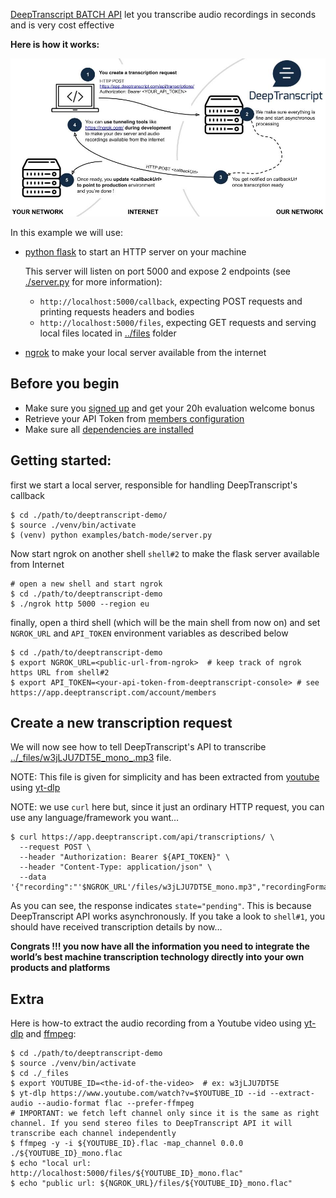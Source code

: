 [DeepTranscript BATCH API](https://app.deeptranscript.com/documentation#operation/transcriptions_create) let you transcribe audio recordings in seconds and is very cost effective 

**Here is how it works:**

![Integration workflow](../../docs/batch-api-overview.jpg)

In this example we will use:
 - [python flask](https://flask.palletsprojects.com/en/2.0.x/) to start an HTTP server on your machine
   
   This server will listen on port 5000 and expose 2 endpoints (see [./server.py](./server.py) for more information):
   - `http://localhost:5000/callback`, expecting POST requests and printing requests headers and bodies
   - `http://localhost:5000/files`, expecting GET requests and serving local files located in [../files](../_files) folder
 
 - [ngrok](https://ngrok.com/) to make your local server available from the internet

## Before you begin
 - Make sure you [signed up](https://app.deeptranscript.com/signup) and get your 20h evaluation welcome bonus
 - Retrieve your API Token from [members configuration](https://app.deeptranscript.com/account/members)
 - Make sure all [dependencies are installed](/#setup-debian-or-ubuntu)


## Getting started: 

first we start a local server, responsible for handling DeepTranscript's callback

```shell
$ cd ./path/to/deeptranscript-demo/
$ source ./venv/bin/activate
$ (venv) python examples/batch-mode/server.py
```

Now start ngrok on another shell `shell#2` to make the flask server available from Internet
```shell
# open a new shell and start ngrok
$ cd ./path/to/deeptranscript-demo
$ ./ngrok http 5000 --region eu
```

finally, open a third shell (which will be the main shell from now on) and set `NGROK_URL` and `API_TOKEN` environment variables as described below
```shell
$ cd ./path/to/deeptranscript-demo
$ export NGROK_URL=<public-url-from-ngrok>  # keep track of ngrok https URL from shell#2
$ export API_TOKEN=<your-api-token-from-deeptranscript-console> # see https://app.deeptranscript.com/account/members
``` 

## Create a new transcription request

We will now see how to tell DeepTranscript's API to transcribe [../\_files/w3jLJU7DT5E_mono_.mp3](../_files/w3jLJU7DT5E_mono.mp3) file. 

NOTE: This file is given for simplicity and has been extracted from [youtube](https://www.youtube.com/watch?v=w3jLJU7DT5E&ab_channel=GitHub) using [yt-dlp ](https://github.com/yt-dlp/yt-dlp)

NOTE: we use `curl` here but, since it just an ordinary HTTP request, you can use any language/framework you want…

```shell
$ curl https://app.deeptranscript.com/api/transcriptions/ \
  --request POST \
  --header "Authorization: Bearer ${API_TOKEN}" \
  --header "Content-Type: application/json" \
  --data '{"recording":"'$NGROK_URL'/files/w3jLJU7DT5E_mono.mp3","recordingFormat":"mp3","callbackUrl":"'$NGROK_URL'/callback","language":"en"}' 
```

As you can see, the response indicates `state="pending"`. This is because DeepTranscript API works asynchronously. If you take a look to `shell#1`, you should have received transcription details by now…

**Congrats !!! you now have all the information you need to integrate the world’s best machine transcription technology directly into your own products and platforms**


## Extra

Here is how-to extract the audio recording from a Youtube video using [yt-dlp](https://github.com/yt-dlp/yt-dlp) and [ffmpeg](https://www.ffmpeg.org/):

```shell
$ cd ./path/to/deeptranscript-demo
$ source ./venv/bin/activate
$ cd ./_files
$ export YOUTUBE_ID=<the-id-of-the-video>  # ex: w3jLJU7DT5E
$ yt-dlp https://www.youtube.com/watch?v=$YOUTUBE_ID --id --extract-audio --audio-format flac --prefer-ffmpeg
# IMPORTANT: we fetch left channel only since it is the same as right channel. If you send stereo files to DeepTranscript API it will transcribe each channel independently
$ ffmpeg -y -i ${YOUTUBE_ID}.flac -map_channel 0.0.0 ./${YOUTUBE_ID}_mono.flac
$ echo "local url: http://localhost:5000/files/${YOUTUBE_ID}_mono.flac"
$ echo "public url: ${NGROK_URL}/files/${YOUTUBE_ID}_mono.flac"
```
